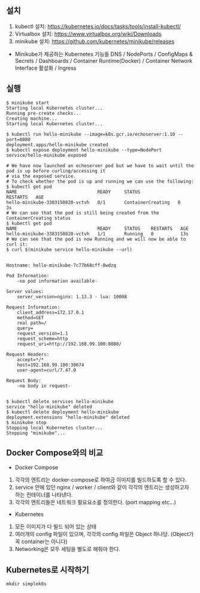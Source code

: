 ## 설치
1. kubectl 설치: https://kubernetes.io/docs/tasks/tools/install-kubectl/
2. Virtualbox 설치: https://www.virtualbox.org/wiki/Downloads
3. minikube 설치: https://github.com/kubernetes/minikube/releases

* Minikube가 제공하는 Kubernetes 기능들
DNS / NodePorts / ConfigMaps & Secrets / Dashboards / Container Runtime(Docker) / Container Network Interface 활성화 / Ingress

## 실행
```shell
$ minikube start
Starting local Kubernetes cluster...
Running pre-create checks...
Creating machine...
Starting local Kubernetes cluster...

$ kubectl run hello-minikube --image=k8s.gcr.io/echoserver:1.10 --port=8080
deployment.apps/hello-minikube created
$ kubectl expose deployment hello-minikube --type=NodePort
service/hello-minikube exposed

# We have now launched an echoserver pod but we have to wait until the pod is up before curling/accessing it
# via the exposed service.
# To check whether the pod is up and running we can use the following:
$ kubectl get pod
NAME                              READY     STATUS              RESTARTS   AGE
hello-minikube-3383150820-vctvh   0/1       ContainerCreating   0          3s
# We can see that the pod is still being created from the ContainerCreating status
$ kubectl get pod
NAME                              READY     STATUS    RESTARTS   AGE
hello-minikube-3383150820-vctvh   1/1       Running   0          13s
# We can see that the pod is now Running and we will now be able to curl it:
$ curl $(minikube service hello-minikube --url)


Hostname: hello-minikube-7c77b68cff-8wdzq

Pod Information:
	-no pod information available-

Server values:
	server_version=nginx: 1.13.3 - lua: 10008

Request Information:
	client_address=172.17.0.1
	method=GET
	real path=/
	query=
	request_version=1.1
	request_scheme=http
	request_uri=http://192.168.99.100:8080/

Request Headers:
	accept=*/*
	host=192.168.99.100:30674
	user-agent=curl/7.47.0

Request Body:
	-no body in request-


$ kubectl delete services hello-minikube
service "hello-minikube" deleted
$ kubectl delete deployment hello-minikube
deployment.extensions "hello-minikube" deleted
$ minikube stop
Stopping local Kubernetes cluster...
Stopping "minikube"...
```

## Docker Compose와의 비교
* Docker Compose
1. 각각의 엔트리는 docker-compose로 하여금 이미지를 빌드하도록 할 수 있다.
2. service 안에 있던 nginx / worker / client와 같이 각각의 엔트리는 생성하고자 하는 컨테이너를 나타낸다.
3. 각각의 엔트리들은 네트워크 필요요소를 정의한다. (port mapping etc...)

* Kubernetes
1. 모든 이미지가 다 빌드 되어 있는 상태
2. 여러개의 config 파일이 있으며, 각각의 config 파일은 Object 하나당. (Object가 꼭 container는 아니다)
3. Networking은 모두 세팅을 별도로 해줘야 한다.

## Kubernetes로 시작하기
`mkdir simplek8s`

